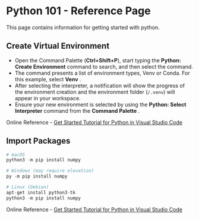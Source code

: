# Python 101 - Reference Page

This page contains information for getting started with python.

## Create Virtual Environment


* Open the Command Palette (**Ctrl+Shift+P**), start typing the **Python: Create Environment** command to search, and then select the command.
* The command presents a list of environment types, Venv or Conda. For this example, select  **Venv** .
* After selecting the interpreter, a notification will show the progress of the environment creation and the environment folder (`/.venv`) will appear in your workspace.
* Ensure your new environment is selected by using the **Python: Select Interpreter** command from the  **Command Palette** .

Online Reference - [Get Started Tutorial for Python in Visual Studio Code](https://code.visualstudio.com/docs/python/python-tutorial#_create-a-virtual-environment)

## Import Packages

```python
# macOS
python3 -m pip install numpy

# Windows (may require elevation)
py -m pip install numpy

# Linux (Debian)
apt-get install python3-tk
python3 -m pip install numpy
```

Online Reference - [Get Started Tutorial for Python in Visual Studio Code](https://code.visualstudio.com/docs/python/python-tutorial#_install-and-use-packages)
